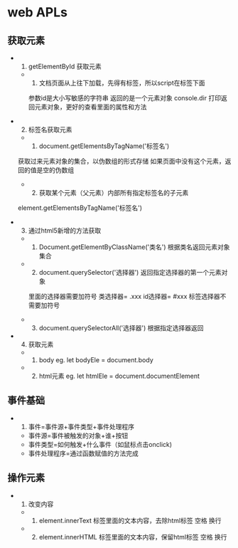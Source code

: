 # web APLs

## 获取元素

- 1. getElementById 获取元素
   - 1. 文档页面从上往下加载，先得有标签，所以script在标签下面

     参数id是大小写敏感的字符串
     返回的是一个元素对象
     console.dir 打印返回元素对象，更好的查看里面的属性和方法

- 2. 标签名获取元素
   - 1. document.getElementsByTagName('标签名')

    获取过来元素对象的集合，以伪数组的形式存储
    如果页面中没有这个元素，返回的值是空的伪数组

   - 2. 获取某个元素（父元素）内部所有指定标签名的子元素

    element.getElementsByTagName('标签名')

- 3. 通过html5新增的方法获取
   - 1. Document.getElementByClassName('类名')  根据类名返回元素对象集合 
   - 2. document.querySelector('选择器')  返回指定选择器的第一个元素对象

     里面的选择器需要加符号  类选择器= .xxx   id选择器= #xxx  标签选择器不需要加符号

   - 3. document.querySelectorAll('选择器')  根据指定选择器返回
- 4. 获取元素
   - 1. body
   eg. let bodyEle = document.body
   - 2. html元素
   eg. let  htmlEle = document.documentElement

## 事件基础

- 1. 事件=事件源+事件类型+事件处理程序
   - 事件源=事件被触发的对象+谁+按钮
   - 事件类型=如何触发+什么事件（如鼠标点击onclick)
   - 事件处理程序=通过函数赋值的方法完成

## 操作元素

- 1. 改变内容
   - 1. element.innerText  标签里面的文本内容，去除html标签 空格 换行
   - 2. element.innerHTML  标签里面的文本内容，保留html标签 空格 换行
